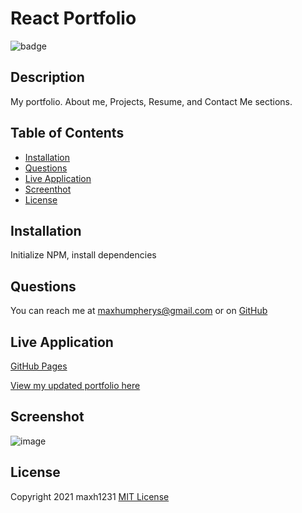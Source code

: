   # React Portfolio
  ![badge](https://img.shields.io/badge/license-MIT-blue)

  ## Description
  My portfolio. About me, Projects, Resume, and Contact Me sections.

  ## Table of Contents
  - [Installation](#Installation)
  - [Questions](#Questions)
  - [Live Application](#LiveApplication)
  - [Screenthot](#Screenshot)
  - [License](#License)

  ## Installation
  Initialize NPM, install dependencies

  ## Questions 
  You can reach me at maxhumpherys@gmail.com or on [GitHub](https://github.com/maxh1231)

  ## Live Application
  [GitHub Pages](https://maxh1231.github.io/react-portfolio/)
  
  [View my updated portfolio here](https://maxh1231.github.io/portfolio-v2/)

  ## Screenshot
  ![image](https://user-images.githubusercontent.com/41771785/152665046-cdbe2504-9153-4758-8ed1-5fd26bd9ca7d.png)

  ## License
  
Copyright 2021 maxh1231
[MIT License](https://opensource.org/licenses/MIT)
